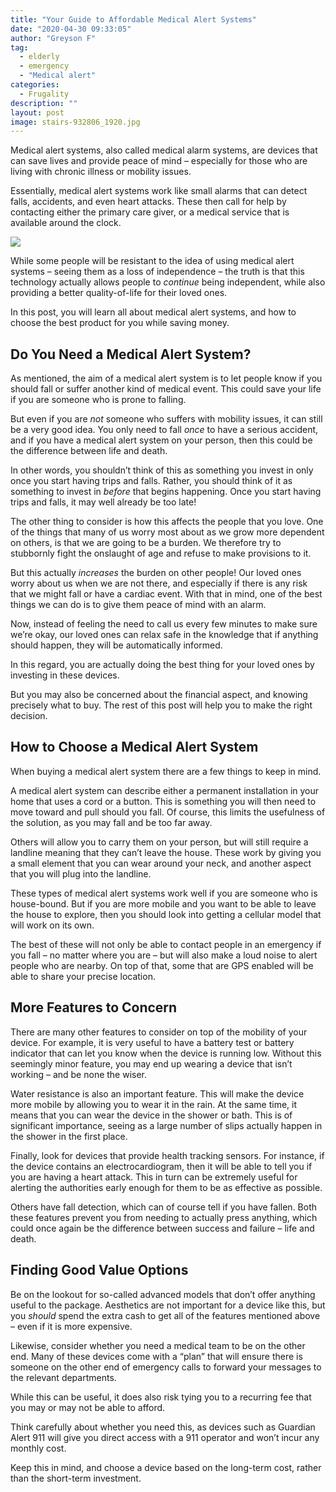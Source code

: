 ```yaml
---
title: "Your Guide to Affordable Medical Alert Systems"
date: "2020-04-30 09:33:05"
author: "Greyson F"
tag:
  - elderly
  - emergency
  - "Medical alert"
categories:
  - Frugality
description: ""
layout: post
image: stairs-932806_1920.jpg
---
```


Medical alert systems, also called medical alarm systems, are devices that can save lives and provide peace of mind – especially for those who are living with chronic illness or mobility issues.

Essentially, medical alert systems work like small alarms that can detect falls, accidents, and even heart attacks. These then call for help by contacting either the primary care giver, or a medical service that is available around the clock.

![](/posts/stairs-932806_1920.jpg)

While some people will be resistant to the idea of using medical alert systems – seeing them as a loss of independence – the truth is that this technology actually allows people to _continue_ being independent, while also providing a better quality-of-life for their loved ones.

In this post, you will learn all about medical alert systems, and how to choose the best product for you while saving money.

## Do You Need a Medical Alert System?

As mentioned, the aim of a medical alert system is to let people know if you should fall or suffer another kind of medical event. This could save your life if you are someone who is prone to falling.

But even if you are _not_ someone who suffers with mobility issues, it can still be a very good idea. You only need to fall _once_ to have a serious accident, and if you have a medical alert system on your person, then this could be the difference between life and death.

In other words, you shouldn’t think of this as something you invest in only once you start having trips and falls. Rather, you should think of it as something to invest in _before_ that begins happening. Once you start having trips and falls, it may well already be too late!

The other thing to consider is how this affects the people that you love. One of the things that many of us worry most about as we grow more dependent on others, is that we are going to be a burden. We therefore try to stubbornly fight the onslaught of age and refuse to make provisions to it.

But this actually _increases_ the burden on other people! Our loved ones worry about us when we are not there, and especially if there is any risk that we might fall or have a cardiac event. With that in mind, one of the best things we can do is to give them peace of mind with an alarm.

Now, instead of feeling the need to call us every few minutes to make sure we’re okay, our loved ones can relax safe in the knowledge that if anything should happen, they will be automatically informed.

In this regard, you are actually doing the best thing for your loved ones by investing in these devices.

But you may also be concerned about the financial aspect, and knowing precisely what to buy. The rest of this post will help you to make the right decision.

## How to Choose a Medical Alert System

When buying a medical alert system there are a few things to keep in mind.

A medical alert system can describe either a permanent installation in your home that uses a cord or a button. This is something you will then need to move toward and pull should you fall. Of course, this limits the usefulness of the solution, as you may fall and be too far away.

Others will allow you to carry them on your person, but will still require a landline meaning that they can’t leave the house. These work by giving you a small element that you can wear around your neck, and another aspect that you will plug into the landline.

These types of medical alert systems work well if you are someone who is house-bound. But if you are more mobile and you want to be able to leave the house to explore, then you should look into getting a cellular model that will work on its own.

The best of these will not only be able to contact people in an emergency if you fall – no matter where you are – but will also make a loud noise to alert people who are nearby. On top of that, some that are GPS enabled will be able to share your precise location.

## More Features to Concern

There are many other features to consider on top of the mobility of your device. For example, it is very useful to have a battery test or battery indicator that can let you know when the device is running low. Without this seemingly minor feature, you may end up wearing a device that isn’t working – and be none the wiser.

Water resistance is also an important feature. This will make the device more mobile by allowing you to wear it in the rain. At the same time, it means that you can wear the device in the shower or bath. This is of significant importance, seeing as a large number of slips actually happen in the shower in the first place.

Finally, look for devices that provide health tracking sensors. For instance, if the device contains an electrocardiogram, then it will be able to tell you if you are having a heart attack. This in turn can be extremely useful for alerting the authorities early enough for them to be as effective as possible.

Others have fall detection, which can of course tell if you have fallen. Both these features prevent you from needing to actually press anything, which could once again be the difference between success and failure – life and death.

## Finding Good Value Options

Be on the lookout for so-called advanced models that don’t offer anything useful to the package. Aesthetics are not important for a device like this, but you _should_ spend the extra cash to get all of the features mentioned above – even if it is more expensive.

Likewise, consider whether you need a medical team to be on the other end. Many of these devices come with a “plan” that will ensure there is someone on the other end of emergency calls to forward your messages to the relevant departments.

While this can be useful, it does also risk tying you to a recurring fee that you may or may not be able to afford.

Think carefully about whether you need this, as devices such as Guardian Alert 911 will give you direct access with a 911 operator and won’t incur any monthly cost.

Keep this in mind, and choose a device based on the long-term cost, rather than the short-term investment.
